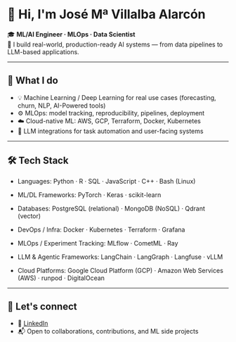 # 👋 Hi, I'm José Mª Villalba Alarcón

🎓 **ML/AI Engineer · MLOps · Data Scientist**  
🚀 I build real-world, production-ready AI systems — from data pipelines to LLM-based applications.

---

## 🔧 What I do

- 💡 Machine Learning / Deep Learning for real use cases (forecasting, churn, NLP, AI-Powered tools)
- ⚙️ MLOps: model tracking, reproducibility, pipelines, deployment
- ☁️ Cloud-native ML: AWS, GCP, Terraform, Docker, Kubernetes
- 🧠 LLM integrations for task automation and user-facing systems

---

## 🛠️ Tech Stack

- Languages:
Python · R · SQL · JavaScript · C++ · Bash (Linux)

- ML/DL Frameworks:
PyTorch · Keras · scikit-learn

- Databases:
PostgreSQL (relational) · MongoDB (NoSQL) · Qdrant (vector)

- DevOps / Infra:
Docker · Kubernetes · Terraform · Grafana

- MLOps / Experiment Tracking:
MLflow · CometML · Ray

- LLM & Agentic Frameworks:
LangChain · LangGraph · Langfuse · vLLM

- Cloud Platforms:
Google Cloud Platform (GCP) · Amazon Web Services (AWS) · runpod · DigitalOcean

---

## 🔗 Let's connect

- 📄 [LinkedIn](https://www.linkedin.com/in/jose-m%C2%AA-villalba-alarc%C3%B3n-a50398204/)
- 📬 Open to collaborations, contributions, and ML side projects
